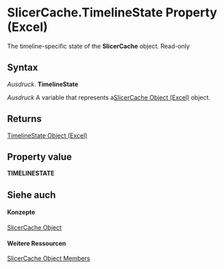 
# SlicerCache.TimelineState Property (Excel)

The timeline-specific state of the  **SlicerCache** object. Read-only


## Syntax

 _Ausdruck_. **TimelineState**

 _Ausdruck_ A variable that represents a[SlicerCache Object (Excel)](6e6533e3-0503-a1d3-9ecd-f7997233565f.md) object.


## Returns

[TimelineState Object (Excel)](bb92fe09-3cce-8e10-3795-2b9089c27801.md)


## Property value

 **TIMELINESTATE**


## Siehe auch


#### Konzepte


[SlicerCache Object](6e6533e3-0503-a1d3-9ecd-f7997233565f.md)
#### Weitere Ressourcen


[SlicerCache Object Members](http://msdn.microsoft.com/library/59572fc4-0dd9-096a-61b9-7775f90ac7be%28Office.15%29.aspx)